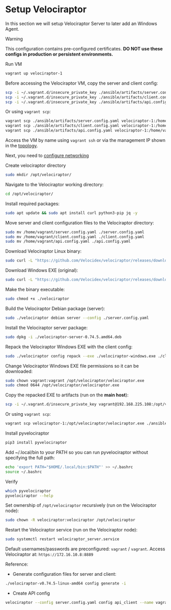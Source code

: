 # Setup Velociraptor

In this section we will setup Velociraptor Server to later add an Windows Agent.

> [!WARNING]  
> This configuration contains pre-configured certificates. **DO NOT use these configs in production or persistent environments.**

Run VM

```bash
vagrant up velociraptor-1
```

Before accessing the Velociraptor VM, copy the server and client config:

```bash
scp -i ~/.vagrant.d/insecure_private_key ./ansible/artifacts/server.config.yaml vagrant@192.168.225.108:/home/vagrant
scp -i ~/.vagrant.d/insecure_private_key ./ansible/artifacts/client.config.yaml vagrant@192.168.225.108:/home/vagrant
scp -i ~/.vagrant.d/insecure_private_key ./ansible/artifacts/api.config.yaml vagrant@192.168.225.108:/home/vagrant
```

Or using `vagrant scp`:

```bash
vagrant scp ./ansible/artifacts/server.config.yaml velociraptor-1:/home/vagrant/
vagrant scp ./ansible/artifacts/client.config.yaml velociraptor-1:/home/vagrant/
vagrant scp ./ansible/artifacts/api.config.yaml velociraptor-1:/home/vagrant/
```

Access the VM by name using `vagrant ssh` or via the management IP shown in the [topology](/resources/images/vagrant-lab-virtual-topology.svg).

Next, you need to [configure networking](/resources/docs/setup-networking.md)

Create velociraptor directory

```bash
sudo mkdir /opt/velociraptor/
```

Navigate to the Velociraptor working directory:

```bash
cd /opt/velociraptor/
```

Install required packages:

```bash
sudo apt update && sudo apt install curl python3-pip jq -y
```

Move server and client configuration files to the Velociraptor directory:

```bash
sudo mv /home/vagrant/server.config.yaml ./server.config.yaml
sudo mv /home/vagrant/client.config.yaml ./client.config.yaml
sudo mv /home/vagrant/api.config.yaml ./api.config.yaml
```

Download Velociraptor Linux binary:

```bash
sudo curl -L "https://github.com/Velocidex/velociraptor/releases/download/v0.74/velociraptor-v0.74.5-linux-amd64" -o /opt/velociraptor/velociraptor
```

Download Windows EXE (original):

```bash
sudo curl -L "https://github.com/Velocidex/velociraptor/releases/download/v0.74/velociraptor-v0.74.5-windows-amd64.exe" -o /opt/velociraptor/velociraptor-windows.exe
```

Make the binary executable:

```bash
sudo chmod +x ./velociraptor
```

Build the Velociraptor Debian package (server):

```bash
sudo ./velociraptor debian server --config ./server.config.yaml
```

Install the Velociraptor server package:

```bash
sudo dpkg -i ./velociraptor-server-0.74.5.amd64.deb
```

Repack the Velociraptor Windows EXE with the client config:

```bash
sudo ./velociraptor config repack --exe ./velociraptor-windows.exe ./client.config.yaml ./velociraptor.exe
```

Change Velociraptor Windows EXE file permissions so it can be downloaded:

```bash
sudo chown vagrant:vagrant /opt/velociraptor/velociraptor.exe
sudo chmod 0644 /opt/velociraptor/velociraptor.exe
```

Copy the repacked EXE to artifacts (run on the **main host**):

```bash
scp -i ~/.vagrant.d/insecure_private_key vagrant@192.168.225.108:/opt/velociraptor/velociraptor.exe ./ansible/artifacts/velociraptor.exe
```

Or using `vagrant scp`:

```bash
vagrant scp velociraptor-1:/opt/velociraptor/velociraptor.exe ./ansible/artifacts/velociraptor.exe
```

Install pyvelociraptor

```bash
pip3 install pyvelociraptor
```

Add ~/.local/bin to your PATH so you can run pyvelociraptor without specifying the full path:

```bash
echo 'export PATH="$HOME/.local/bin:$PATH"' >> ~/.bashrc
source ~/.bashrc
```

Verify

```bash
which pyvelociraptor
pyvelociraptor --help
```

Set ownership of `/opt/velociraptor` recursively (run on the Velociraptor node):

```bash
sudo chown -R velociraptor:velociraptor /opt/velociraptor
```

Restart the Velociraptor service (run on the Velociraptor node):

```bash
sudo systemctl restart velociraptor_server.service
```

Default usernames/passwords are preconfigured: `vagrant` / `vagrant`. Access Velociraptor at: `https://172.16.10.8:8889`

Reference:

- Generate configuration files for server and client:

```bash
./velociraptor-v0.74.5-linux-amd64 config generate -i
```

- Create API config

```bash
velociraptor --config server.config.yaml config api_client --name vagrant --role api,administrator api.config.yaml
```
